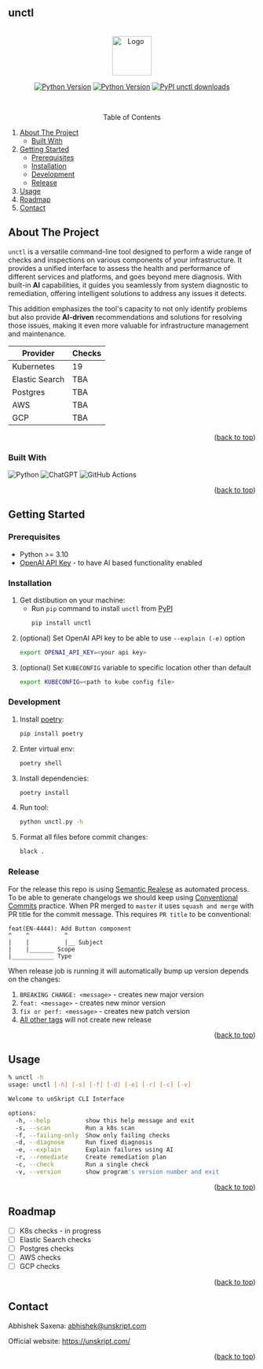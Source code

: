 ## unctl

<!-- PROJECT LOGO -->
<br />
<div align="center">
    <a href="https://unskript.com/">
        <img src="https://storage.googleapis.com/unskript-website/assets/favicon.png" alt="Logo" width="80" height="80">
    </a>
    <p align="center">
    <a href="https://pypi.org/project/unctl/"><img alt="Python Version" src="https://img.shields.io/pypi/v/unctl.svg"></a>
    <a href="https://pypi.python.org/pypi/unctl/"><img alt="Python Version" src="https://img.shields.io/pypi/pyversions/unctl.svg"></a>
    <a href="https://pypistats.org/packages/unctl"><img alt="PyPI unctl downloads" src="https://img.shields.io/pypi/dw/unctl.svg?label=unctl%20downloads"></a>
</p>
</div>

<!-- TABLE OF CONTENTS -->
<br />
<p align="center">Table of Contents</p>
<ol>
<li>
    <a href="#about-the-project">About The Project</a>
    <ul>
        <li><a href="#built-with">Built With</a></li>
    </ul>
</li>
<li>
    <a href="#getting-started">Getting Started</a>
    <ul>
        <li><a href="#prerequisites">Prerequisites</a></li>
        <li><a href="#installation">Installation</a></li>
        <li><a href="#development">Development</a></li>
        <li><a href="#release">Release</a></li>
    </ul>
</li>
<li><a href="#usage">Usage</a></li>
<li><a href="#roadmap">Roadmap</a></li>
<!-- <li><a href="#contributing">Contributing</a></li>
<li><a href="#license">License</a></li> -->
<li><a href="#contact">Contact</a></li>
<!-- <li><a href="#acknowledgments">Acknowledgments</a></li> -->
</ol>

<!-- ABOUT THE PROJECT -->
## About The Project

`unctl` is a versatile command-line tool designed to perform a wide range of checks and inspections on various components of your infrastructure. It provides a unified interface to assess the health and performance of different services and platforms, and goes beyond mere diagnosis. With built-in **AI** capabilities, it guides you seamlessly from system diagnostic to remediation, offering intelligent solutions to address any issues it detects.

This addition emphasizes the tool's capacity to not only identify problems but also provide **AI-driven** recommendations and solutions for resolving those issues, making it even more valuable for infrastructure management and maintenance.

| Provider | Checks |
|---|---|
| Kubernetes | 19 |
| Elastic Search | TBA |
| Postgres | TBA |
| AWS | TBA |
| GCP | TBA |

<p align="right">(<a href="#unctl">back to top</a>)</p>

### Built With

![Python](https://img.shields.io/badge/python-3670A0?style=for-the-badge&logo=python&logoColor=ffdd54)
![ChatGPT](https://img.shields.io/badge/chatGPT-74aa9c?style=for-the-badge&logo=openai&logoColor=white)
![GitHub Actions](https://img.shields.io/badge/github%20actions-%232671E5.svg?style=for-the-badge&logo=githubactions&logoColor=white)

<p align="right">(<a href="#unctl">back to top</a>)</p>

<!-- GETTING STARTED -->
## Getting Started

### Prerequisites
* Python >= 3.10
* [OpenAI API Key](https://platform.openai.com/account/api-keys) - to have AI based functionality enabled

### Installation

1. Get distibution on your machine:
    * Run `pip` command to install `unctl` from [PyPI](https://pypi.org/project/unctl/)
        ```sh
        pip install unctl
        ```
2. (optional) Set OpenAI API key to be able to use `--explain (-e)` option
   ```sh
   export OPENAI_API_KEY=<your api key>
   ```
2. (optional) Set `KUBECONFIG` variable to specific location other than default
   ```sh
   export KUBECONFIG=<path to kube config file>
   ```

### Development
1. Install [poetry](https://python-poetry.org/):
    ```sh
    pip install poetry
    ```
2. Enter virtual env:
    ```sh
    poetry shell
    ```
3. Install dependencies:
    ```sh
    poetry install
    ```
4. Run tool:
    ```sh
    python unctl.py -h
    ```
5. Format all files before commit changes:
    ```sh
    black .
    ```

### Release

For the release this repo is using [Semantic Realese](https://semver.org/) as automated process. To be able to generate changelogs we should keep using [Conventional Commits](https://www.conventionalcommits.org/en/v1.0.0/) practice. When PR merged to `master` it uses `squash and merge` with PR title for the commit message. This requires `PR title` to be conventional:
```
feat(EN-4444): Add Button component
^    ^          ^
|    |          |__ Subject
|    |_______ Scope
|____________ Type
```

When release job is running it will automatically bump up version depends on the changes:

1. `BREAKING CHANGE: <message>` - creates new major version
2. `feat: <message>` - creates new minor version
3. `fix or perf: <message>` - creates new patch version
4. [All other tags](https://python-semantic-release.readthedocs.io/en/latest/configuration.html#commit-parser-options-dict-str-any) will not create new release


<p align="right">(<a href="#unctl">back to top</a>)</p>

<!-- USAGE EXAMPLES -->
## Usage

```sh
% unctl -h
usage: unctl [-h] [-s] [-f] [-d] [-e] [-r] [-c] [-v]

Welcome to unSkript CLI Interface

options:
  -h, --help          show this help message and exit
  -s, --scan          Run a k8s scan
  -f, --failing-only  Show only failing checks
  -d, --diagnose      Run fixed diagnosis
  -e, --explain       Explain failures using AI
  -r, --remediate     Create remediation plan
  -c, --check         Run a single check
  -v, --version       show program's version number and exit
```

<p align="right">(<a href="#unctl">back to top</a>)</p>

<!-- ROADMAP -->
## Roadmap

- [ ] K8s checks - in progress
- [ ] Elastic Search checks
- [ ] Postgres checks
- [ ] AWS checks
- [ ] GCP checks

<p align="right">(<a href="#unctl">back to top</a>)</p>

<!-- CONTRIBUTING -->
<!-- ## Contributing

Contributions are what make the open source community such an amazing place to learn, inspire, and create. Any contributions you make are **greatly appreciated**.

If you have a suggestion that would make this better, please fork the repo and create a pull request. You can also simply open an issue with the tag "enhancement".
Don't forget to give the project a star! Thanks again!

1. Fork the Project
2. Create your Feature Branch (`git checkout -b feature/AmazingFeature`)
3. Commit your Changes (`git commit -m 'Add some AmazingFeature'`)
4. Push to the Branch (`git push origin feature/AmazingFeature`)
5. Open a Pull Request

<p align="right">(<a href="#unctl">back to top</a>)</p> -->

<!-- LICENSE -->
<!-- ## License

Distributed under the MIT License. See `LICENSE.txt` for more information.

<p align="right">(<a href="#unctl">back to top</a>)</p> -->

<!-- CONTACT -->
## Contact

Abhishek Saxena: abhishek@unskript.com

Official website: https://unskript.com/

<p align="right">(<a href="#unctl">back to top</a>)</p>

<!-- ACKNOWLEDGMENTS -->
<!-- ## Acknowledgments

* []()
* []()
* []()

<p align="right">(<a href="#unctl">back to top</a>)</p> -->
